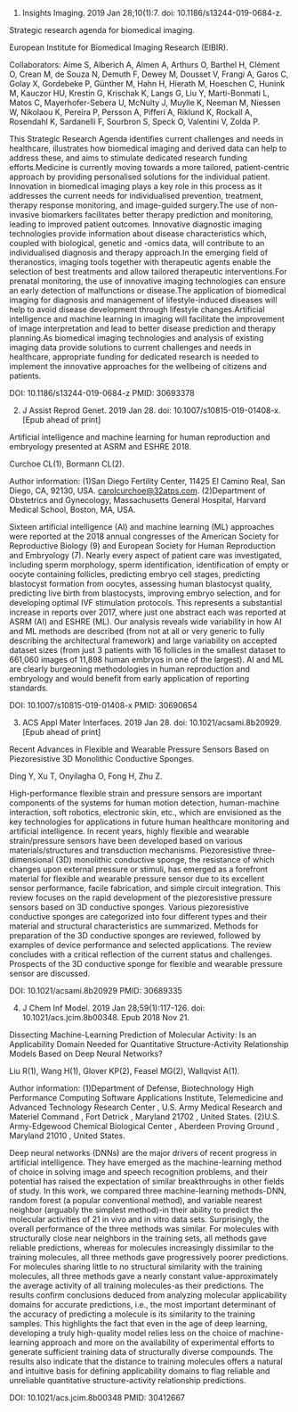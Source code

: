 
1. Insights Imaging. 2019 Jan 28;10(1):7. doi: 10.1186/s13244-019-0684-z.

Strategic research agenda for biomedical imaging.

European Institute for Biomedical Imaging Research (EIBIR).

Collaborators: Aime S, Alberich A, Almen A, Arthurs O, Barthel H, Clément O,
Crean M, de Souza N, Demuth F, Dewey M, Dousset V, Frangi A, Garos C, Golay X,
Gordebeke P, Günther M, Hahn H, Hierath M, Hoeschen C, Hunink M, Kauczor HU,
Krestin G, Krischak K, Langs G, Liu Y, Marti-Bonmati L, Matos C,
Mayerhofer-Sebera U, McNulty J, Muylle K, Neeman M, Niessen W, Nikolaou K,
Pereira P, Persson A, Pifferi A, Riklund K, Rockall A, Rosendahl K, Sardanelli F,
Sourbron S, Speck O, Valentini V, Zolda P.

This Strategic Research Agenda identifies current challenges and needs in
healthcare, illustrates how biomedical imaging and derived data can help to
address these, and aims to stimulate dedicated research funding efforts.Medicine 
is currently moving towards a more tailored, patient-centric approach by
providing personalised solutions for the individual patient. Innovation in
biomedical imaging plays a key role in this process as it addresses the current
needs for individualised prevention, treatment, therapy response monitoring, and 
image-guided surgery.The use of non-invasive biomarkers facilitates better
therapy prediction and monitoring, leading to improved patient outcomes.
Innovative diagnostic imaging technologies provide information about disease
characteristics which, coupled with biological, genetic and -omics data, will
contribute to an individualised diagnosis and therapy approach.In the emerging
field of theranostics, imaging tools together with therapeutic agents enable the 
selection of best treatments and allow tailored therapeutic interventions.For
prenatal monitoring, the use of innovative imaging technologies can ensure an
early detection of malfunctions or disease.The application of biomedical imaging 
for diagnosis and management of lifestyle-induced diseases will help to avoid
disease development through lifestyle changes.Artificial intelligence and machine
learning in imaging will facilitate the improvement of image interpretation and
lead to better disease prediction and therapy planning.As biomedical imaging
technologies and analysis of existing imaging data provide solutions to current
challenges and needs in healthcare, appropriate funding for dedicated research is
needed to implement the innovative approaches for the wellbeing of citizens and
patients.

DOI: 10.1186/s13244-019-0684-z 
PMID: 30693378 


2. J Assist Reprod Genet. 2019 Jan 28. doi: 10.1007/s10815-019-01408-x. [Epub ahead 
of print]

Artificial intelligence and machine learning for human reproduction and
embryology presented at ASRM and ESHRE 2018.

Curchoe CL(1), Bormann CL(2).

Author information: 
(1)San Diego Fertility Center, 11425 El Camino Real, San Diego, CA, 92130, USA.
carolcurchoe@32atps.com.
(2)Department of Obstetrics and Gynecology, Massachusetts General Hospital,
Harvard Medical School, Boston, MA, USA.

Sixteen artificial intelligence (AI) and machine learning (ML) approaches were
reported at the 2018 annual congresses of the American Society for Reproductive
Biology (9) and European Society for Human Reproduction and Embryology (7).
Nearly every aspect of patient care was investigated, including sperm morphology,
sperm identification, identification of empty or oocyte containing follicles,
predicting embryo cell stages, predicting blastocyst formation from oocytes,
assessing human blastocyst quality, predicting live birth from blastocysts,
improving embryo selection, and for developing optimal IVF stimulation protocols.
This represents a substantial increase in reports over 2017, where just one
abstract each was reported at ASRM (AI) and ESHRE (ML). Our analysis reveals wide
variability in how AI and ML methods are described (from not at all or very
generic to fully describing the architectural framework) and large variability on
accepted dataset sizes (from just 3 patients with 16 follicles in the smallest
dataset to 661,060 images of 11,898 human embryos in one of the largest). AI and 
ML are clearly burgeoning methodologies in human reproduction and embryology and 
would benefit from early application of reporting standards.

DOI: 10.1007/s10815-019-01408-x 
PMID: 30690654 


3. ACS Appl Mater Interfaces. 2019 Jan 28. doi: 10.1021/acsami.8b20929. [Epub ahead 
of print]

Recent Advances in Flexible and Wearable Pressure Sensors Based on Piezoresistive
3D Monolithic Conductive Sponges.

Ding Y, Xu T, Onyilagha O, Fong H, Zhu Z.

High-performance flexible strain and pressure sensors are important components of
the systems for human motion detection, human-machine interaction, soft robotics,
electronic skin, etc., which are envisioned as the key technologies for
applications in future human healthcare monitoring and artificial intelligence.
In recent years, highly flexible and wearable strain/pressure sensors have been
developed based on various materials/structures and transduction mechanisms.
Piezoresistive three-dimensional (3D) monolithic conductive sponge, the
resistance of which changes upon external pressure or stimuli, has emerged as a
forefront material for flexible and wearable pressure sensor due to its excellent
sensor performance, facile fabrication, and simple circuit integration. This
review focuses on the rapid development of the piezoresistive pressure sensors
based on 3D conductive sponges. Various piezoresistive conductive sponges are
categorized into four different types and their material and structural
characteristics are summarized. Methods for preparation of the 3D conductive
sponges are reviewed, followed by examples of device performance and selected
applications. The review concludes with a critical reflection of the current
status and challenges. Prospects of the 3D conductive sponge for flexible and
wearable pressure sensor are discussed.

DOI: 10.1021/acsami.8b20929 
PMID: 30689335 


4. J Chem Inf Model. 2019 Jan 28;59(1):117-126. doi: 10.1021/acs.jcim.8b00348. Epub 
2018 Nov 21.

Dissecting Machine-Learning Prediction of Molecular Activity: Is an Applicability
Domain Needed for Quantitative Structure-Activity Relationship Models Based on
Deep Neural Networks?

Liu R(1), Wang H(1), Glover KP(2), Feasel MG(2), Wallqvist A(1).

Author information: 
(1)Department of Defense, Biotechnology High Performance Computing Software
Applications Institute, Telemedicine and Advanced Technology Research Center ,
U.S. Army Medical Research and Materiel Command , Fort Detrick , Maryland 21702 ,
United States.
(2)U.S. Army-Edgewood Chemical Biological Center , Aberdeen Proving Ground ,
Maryland 21010 , United States.

Deep neural networks (DNNs) are the major drivers of recent progress in
artificial intelligence. They have emerged as the machine-learning method of
choice in solving image and speech recognition problems, and their potential has 
raised the expectation of similar breakthroughs in other fields of study. In this
work, we compared three machine-learning methods-DNN, random forest (a popular
conventional method), and variable nearest neighbor (arguably the simplest
method)-in their ability to predict the molecular activities of 21 in vivo and in
vitro data sets. Surprisingly, the overall performance of the three methods was
similar. For molecules with structurally close near neighbors in the training
sets, all methods gave reliable predictions, whereas for molecules increasingly
dissimilar to the training molecules, all three methods gave progressively poorer
predictions. For molecules sharing little to no structural similarity with the
training molecules, all three methods gave a nearly constant value-approximately 
the average activity of all training molecules-as their predictions. The results 
confirm conclusions deduced from analyzing molecular applicability domains for
accurate predictions, i.e., the most important determinant of the accuracy of
predicting a molecule is its similarity to the training samples. This highlights 
the fact that even in the age of deep learning, developing a truly high-quality
model relies less on the choice of machine-learning approach and more on the
availability of experimental efforts to generate sufficient training data of
structurally diverse compounds. The results also indicate that the distance to
training molecules offers a natural and intuitive basis for defining
applicability domains to flag reliable and unreliable quantitative
structure-activity relationship predictions.

DOI: 10.1021/acs.jcim.8b00348 
PMID: 30412667 


